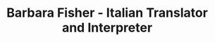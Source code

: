 ---
title: "Barbara Fisher - Italian Translator and Interpreter"
address: "42, Main Street, Belfast, Newtownards, Co. Down, BT22 2SP"
tel: "02842 738930"
county: "Down"
category: "Italian Restaurants"
type: "Content"
lat: "054.4885530000"
lng: "-005.5348460000"
---